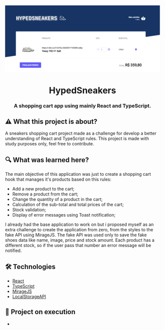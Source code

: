 <p align="center">
<img src="./public/assets/banner.png" style="max-width: 100%;"/> 
</p>
<h1 align="center"> HypedSneakers </h1>
<h3 align="center"> A shopping cart app using mainly React and TypeScript. </h3>
<p>

## ⚠️ What this project is about?

A sneakers shopping cart project made as a challenge for develop a better understanding of React and TypeScript rules.
This project is made with study purposes only, feel free to contribute.

## 🔍 What was learned here?

The main objective of this application was just to create a shopping cart hook that manages
it's products based on this rules:

- Add a new product to the cart;
- Remove a product from the cart;
- Change the quantity of a product in the cart;
- Calculation of the sub-total and total prices of the cart;
- Stock validation;
- Display of error messages using Toast notification;

I already had the base application to work on but i proposed myself as an extra challenge to create the application from zero, from the styles to the fake API using MirageJS. The fake API was used only to
save the fake shoes data like name, image, price and stock amount.
Each product has a different stock, so if the user pass that number an error message will be notified.

## 🛠️ Technologies

- <a href="https://reactjs.org/">React</a>
- <a href="https://www.typescriptlang.org/">TypeScript</a>
- <a href="https://miragejs.com/">MirageJS</a>
- <a href="https://developer.mozilla.org/en-US/docs/Web/API/Window/localStorage">LocalStorageAPI</a>

## 🚀 Project on execution

-
